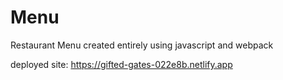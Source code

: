 # Menu

Restaurant Menu created entirely using javascript and webpack

deployed site: https://gifted-gates-022e8b.netlify.app
